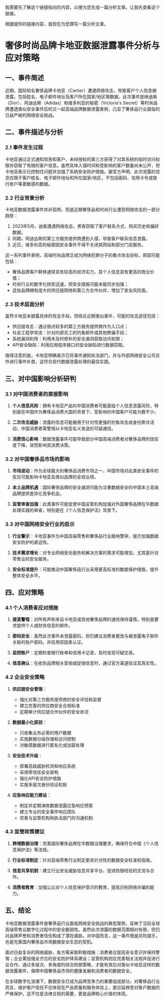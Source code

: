  我需要先了解这个链接指向的内容，以便为您生成一篇分析文章。让我先查看这个链接。

根据提供的链接内容，我现在为您撰写一篇分析文章。

# 奢侈时尚品牌卡地亚数据泄露事件分析与应对策略

## 一、事件简述

近期，国际知名奢侈品牌卡地亚（Cartier）遭遇网络攻击，导致客户个人信息被泄露，包括姓名、电子邮件地址及客户所在国家/地区等数据。此次事件是继迪奥（Dior）、阿迪达斯（Adidas）和维多利亚的秘密（Victoria's Secret）等时尚品牌遭遇类似安全事件后的又一起高端品牌数据泄露案例，凸显了奢侈品行业面临的日益严峻的网络安全挑战。

## 二、事件描述与分析

### 2.1 事件发生过程

卡地亚通过正式通知信告知客户，未经授权的第三方获得了对其系统的临时访问权限并窃取了有限的客户信息。虽然具体入侵时间和受影响的客户数量尚未公开，但卡地亚表示已控制住问题并加强了系统安全防护措施。据官方声明，此次泄露的信息仅限于客户姓名、电子邮件地址和所在国家/地区，不包括密码、信用卡号或银行账户等更敏感的数据。

### 2.2 行业背景分析

卡地亚数据泄露事件并非孤例，而是近期奢侈品和时尚行业遭受网络攻击的一部分趋势：

1. 2023年5月，迪奥遭遇网络攻击，黑客窃取了客户联系方式、购买历史和偏好数据。
2. 同期，阿迪达斯的第三方服务提供商遭到入侵，导致客户联系信息泄露。
3. 近日，维多利亚的秘密因安全事件不得不关闭其网站和部分门店服务。

这一系列事件表明，高端时尚品牌正成为网络犯罪分子的重点攻击目标，原因可能包括：

- 奢侈品牌客户群体通常具有较高的经济实力，其个人信息具有更高的商业价值；
- 时尚行业的数字化转型迅速，但安全措施可能未能同步加强；
- 这些品牌拥有庞大的供应链网络和第三方合作伙伴，增加了安全风险面。

### 2.3 技术层面分析

虽然卡地亚未披露具体的攻击手段，但结合近期类似事件，可能的攻击途径包括：

- 供应链攻击：通过弱点较多的第三方服务提供商作为入口点；
- 社会工程学攻击：针对内部员工的钓鱼邮件或其他欺骗手段；
- 系统漏洞利用：利用未及时修补的安全漏洞获取访问权限；
- API安全缺陷：利用应用程序接口的安全缺陷进行数据窃取。

值得注意的是，卡地亚明确表示已将事件通知执法部门，并与外部网络安全公司合作进行事件补救，这符合现代数据泄露处理的最佳实践。

## 三、对中国影响分析研判

### 3.1 对中国消费者的直接影响

1. **个人信息风险**：拥有卡地亚产品的中国消费者可能面临个人信息泄露风险，特别是在中国作为奢侈品消费大国的背景下，受影响的中国客户可能为数不少。

2. **二次攻击威胁**：泄露的信息可能被用于针对性更强的钓鱼攻击或身份欺诈活动，中国消费者需警惕以卡地亚名义发送的可疑通信。

3. **消费信心影响**：数据泄露事件可能导致部分中国高端消费者对奢侈品牌的信任度下降，进而影响其消费决策。

### 3.2 对中国奢侈品市场的影响

1. **市场波动**：作为全球最大的奢侈品消费市场之一，中国市场对此类安全事件的反应可能影响卡地亚及类似品牌的全球业绩。

2. **本土品牌机遇**：国际奢侈品牌的安全漏洞可能为注重数据安全的中国本土高端品牌提供差异化竞争机会。

3. **监管审查加强**：此类事件可能促使中国监管机构加强对外国奢侈品牌在华数据处理实践的审查，特别是在《个人信息保护法》背景下。

### 3.3 对中国网络安全行业的启示

1. **行业警示**：卡地亚事件为中国高端零售和奢侈品行业敲响警钟，提示加强数据安全防护的紧迫性。

2. **技术需求增长**：对专业网络安全服务和解决方案的需求可能增加，尤其是针对零售业的安全服务。

3. **安全标准提升**：可能推动中国奢侈品行业采用更高标准的数据保护措施，提升整体安全水平。

## 四、应对策略

### 4.1 个人消费者应对措施

1. **提高警惕**：对所有声称来自卡地亚或其他奢侈品牌的通信保持谨慎，特别是要求提供个人或财务信息的邮件。

2. **密码安全**：虽然此次事件未泄露密码，但仍建议消费者更改与被泄露电子邮件关联的账户密码，并启用双因素认证。

3. **监控账户**：定期检查银行账单和信用卡记录，及时发现可疑交易。

4. **信息确认**：在收到品牌相关营销或促销信息时，通过官方渠道验证其真实性。

### 4.2 企业安全策略

1. **供应链安全管理**：
   - 强化对第三方服务提供商的安全评估和监督
   - 建立完善的供应商安全合规标准
   - 定期审计供应链合作伙伴的安全状况

2. **数据最小化原则**：
   - 只收集业务必需的用户数据
   - 实施数据分级存储和访问控制
   - 对敏感数据进行匿名化或加密处理

3. **安全技术升级**：
   - 部署高级威胁检测和响应系统
   - 采用零信任安全架构
   - 强化API安全防护措施
   - 实施多层次身份验证机制

4. **应急响应能力建设**：
   - 制定并定期演练数据泄露应急响应预案
   - 建立专业的安全事件响应团队
   - 完善与监管机构和执法部门的沟通机制

### 4.3 监管政策建议

1. **跨境数据治理**：完善国际奢侈品牌在华数据治理要求，确保符合中国《个人信息保护法》等法规。

2. **行业标准制定**：针对高端零售行业制定更具针对性的数据安全标准和指南。

3. **信息共享机制**：建立行业安全威胁信息共享平台，促进防御经验的交流与合作。

4. **消费者教育**：加强公众对个人信息保护意识的教育，提高识别网络诈骗的能力。

## 五、结论

卡地亚数据泄露事件是奢侈品行业面临网络安全挑战的典型案例，反映了当前全球高端零售业数字化过程中的安全脆弱性。虽然此次泄露的数据范围相对有限，但仍对品牌声誉和消费者信任构成了潜在威胁。对中国而言，这一事件既是风险提示，也是完善国内奢侈品市场数据安全生态的契机。

面对日益复杂的网络威胁，各方需采取积极措施：消费者应提高安全意识并保持警惕；企业需加强全方位的安全防护体系建设；监管机构则应完善相关法规并促进行业合作。通过多层次、多角度的综合防御策略，才能有效应对类似卡地亚这样的数据泄露事件，保障中国奢侈品市场的健康发展和消费者的数据安全。

在全球数字化浪潮下，数据安全已成为品牌竞争力的重要组成部分。对奢侈品行业而言，维护客户信任不仅体现在产品质量和服务体验上，更应延伸至对客户数据的严格保护。这不仅是法律合规的需要，更是品牌核心价值的体现。